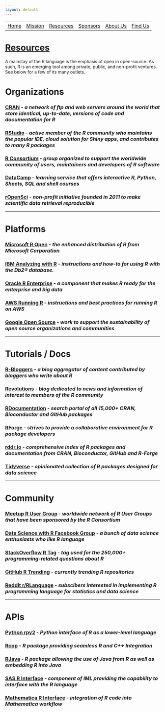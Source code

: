 ```yaml
---
layout: default
---
```


<table id="headers">
  <tbody>
    <tr>
      <td><a href="index.html">Home</a></td>
      <td><a href="mission.html">Mission</a></td>
      <td><a href="resources.html">Resources</a></td>
      <td><a href="sponsors.html">Sponsors</a></td>
      <td><a href="about-us.html">About Us</a></td>
      <td><a href="find-us.html">Find Us</a></td>
    </tr>
  </tbody>
</table>

# <u>Resources</u>

A mainstay of the R language is the emphasis of open in open-source. As such, R is an emerging tool among private, public, and non-profit ventures. See below for a few of its many outlets.

# **Organizations**

### [CRAN](https://cran.r-project.org/) - *a network of ftp and web servers around the world that store identical, up-to-date, versions of code and documentation for R*
### [RStudio](https://www.rstudio.com/) - *active member of the R community who maintains the popular IDE, cloud solution for Shiny apps, and contributes to many R packages*
### [R Consortium](https://www.r-consortium.org/) - *group organized to support the worldwide community of users, maintainers and developers of R software*
### [DataCamp](https://www.datacamp.com/) - *learning service that offers interactive R, Python, Sheets, SQL and shell courses*
### [rOpenSci](https://ropensci.org/) - *non-profit initiative founded in 2011 to make scientific data retrieval reproducible*

---

# **Platforms**

### [Microsoft R Open](https://mran.microsoft.com/open) - *the enhanced distribution of R from Microsoft Corporation*
### [IBM Analyzing with R](https://www.ibm.com/support/knowledgecenter/en/SS6NHC/com.ibm.swg.im.dashdb.analytics.doc/doc/explorer_Dynamite.html) - *instructions and how-to for using R with the Db2® database.*
### [Oracle R Enterprise](http://www.oracle.com/technetwork/database/database-technologies/r/r-enterprise/overview/index.html) - *a component that makes R ready for the enterprise and big data*
### [AWS Running R](https://aws.amazon.com/blogs/big-data/running-r-on-aws/) - *instructions and best practices for running R on AWS*
### [Google Open Source](https://opensource.google.com/) - *work to support the sustainability of open source organizations and communities*

---

# **Tutorials / Docs**

### [R-Bloggers](https://www.r-bloggers.com/) - *a blog aggregator of content contributed by bloggers who write about R*
### [Revolutions](http://blog.revolutionanalytics.com/) - *blog dedicated to news and information of interest to members of the R community*
### [RDocumentation](https://www.rdocumentation.org/) - *search portal of all 15,000+ CRAN, Bioconductor and GitHub packages*
### [RForge](http://rforge.net/) - *strives to provide a collaborative environment for R package developers*
### [rddr.io](https://rdrr.io/) - *comprehensive index of R packages and documentation from CRAN, Bioconductor, GitHub and R-Forge*
### [Tidyverse](https://www.tidyverse.org/) - *opinionated collection of R packages designed for data science*

---

# **Community**

### [Meetup R User Group](https://www.meetup.com/pro/r-user-groups) - *worldwide network of R User Groups that have been sponsored by the R Consortium*
### [Data Science with R Facebook Group](https://www.facebook.com/groups/AnalyticsEdge/) - *a bunch of data science enthusiasts who like R language*
### [StackOverflow R Tag](https://stackoverflow.com/questions/tagged/r) - *tag used for the 250,000+ programming-related questions about R*
### [GitHub R Trending](https://github.com/trending/r) - *currently trending R repositories*
### [Reddit r/RLanguage](https://www.reddit.com/r/Rlanguage/) - *subscibers interested in implementing R programming language for statistics and data science*

---

# **APIs**

### [Python rpy2](https://rpy2.readthedocs.io/en/version_2.8.x/) - *Python interface of R as a lower-level language*
### [Rcpp](http://www.rcpp.org/) - *R package providing seamless R and C++ Integration*
### [RJava](https://github.com/s-u/rJava) - *R package allowing the use of Java from R as well as embedding R into Java*
### [SAS R Interface](https://support.sas.com/rnd/app/studio/Rinterface2.html) - *component of IML providing the capability to interface with the R language*
### [Mathematica R Interface](https://www.wolfram.com/mathematica/new-in-9/built-in-integration-with-r/) - *integration of R code into Mathematica workflow*

